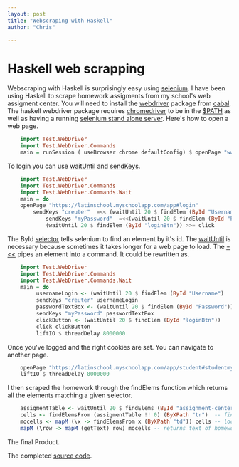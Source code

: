 ```yaml
---
layout: post
title: "Webscraping with Haskell"
author: "Chris"

---
```


# Haskell web scrapping

Webscraping with Haskell is surprisingly easy using [selenium](https://hackage.haskell.org/package/webdriver). I have been using Haskell to scrape homework assigments from my school's web assigment center. You will need to install the [webdriver](https://hackage.haskell.org/package/webdriver) package from [cabal](https://www.haskell.org/cabal/). The haskell webdriver package requires  [chromedriver](https://sites.google.com/a/chromium.org/chromedriver/)   to be in the [$PATH](https://askubuntu.com/questions/322772/how-do-i-add-an-executable-to-my-search-path) as well as having a running [selenium stand alone server](http://docs.seleniumhq.org/download/). Here's how to open a web page.
```haskell
    import Test.WebDriver
    import Test.WebDriver.Commands
    main = runSession ( useBrowser chrome defaultConfig) $ openPage "www.google.com"
```

To login you can use [waitUntil](https://hackage.haskell.org/package/webdriver-0.8.5/docs/Test-WebDriver-Commands-Wait.html) and [sendKeys](https://hackage.haskell.org/package/webdriver-0.8.5/docs/Test-WebDriver-Commands.html).
```haskell
    import Test.WebDriver
    import Test.WebDriver.Commands
    import Test.WebDriver.Commands.Wait
    main = do
   	openPage "https://latinschool.myschoolapp.com/app#login"
       	sendKeys "creuter"  =<< (waitUntil 20 $ findElem (ById "Username"))
            sendKeys "myPassword"  =<<(waitUntil 20 $ findElem (ById "Password"))
            (waitUntil 20 $ findElem (ById "loginBtn")) >>= click
```

The ById [selector](https://hackage.haskell.org/package/webdriver-0.8.5/docs/Test-WebDriver-Commands.html#t:Selector) tells selenium to find an element by it's id. The [waitUntil](https://hackage.haskell.org/package/webdriver-0.8.5/docs/Test-WebDriver-Commands-Wait.html) is necessary because sometimes it takes longer for a web page to load. The [=<<](https://haskell-lang.org/tutorial/operators) pipes an element into a command. It could be rewritten as.
```haskell
    import Test.WebDriver
    import Test.WebDriver.Commands
    import Test.WebDriver.Commands.Wait
    main = do
    	 usernameLogin <- (waitUntil 20 $ findElem (ById "Username")
    	 sendKeys "creuter" usernameLogin
    	 passwordTextBox <- (waitUntil 20 $ findElem (ById "Password"))
    	 sendKeys "myPassword" passwordTextBox
    	 clickButton <- (waitUntil 20 $ findElem (ById "loginBtn"))
    	 click clickButton
    	 liftIO $ threadDelay 8000000
```

Once you've logged and the right cookies are set. You can navigate to another page.
```haskell    
    openPage "https://latinschool.myschoolapp.com/app/student#studentmyday/assignment-center"
    liftIO $ threadDelay 8000000
```

I then scraped the homework through  the findElems function which returns all the elements matching a given selector.
```haskell
    assigmentTable <- waitUntil 20 $ findElems (ById "assignment-center-assignment-items")  -- locate assigment table
    cells <- findElemsFrom (assigmentTable !! 0) (ByXPath "tr")  -- find all table data rows
    mocells <- mapM (\x -> findElemsFrom x (ByXPath "td")) cells -- locate all data columns withing rows
    mapM (\row -> mapM (getText) row) mocells -- returns text of homework table
```
The final Product. 

<script src="https://asciinema.org/a/6vkZdPqqrpJxooWZgiXhraPqq.js" id="asciicast-6vkZdPqqrpJxooWZgiXhraPqq" async></script>

The completed [source code](https://github.com/Chrisr850/scraping).